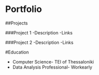 # Portfolio

##Projects

###Project 1
-Description
-Links

###Project 2
-Description
-Links

#Education
- Computer Science- TEI of Thessaloniki
- Data Analysis Professional- Workearly
